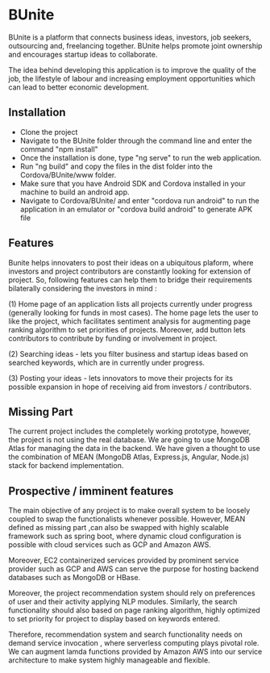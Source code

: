 # BUnite
BUnite is a platform that connects business ideas, investors, job seekers, outsourcing and, freelancing together. BUnite helps promote joint ownership and encourages startup ideas to collaborate.

The idea behind developing this application is to improve the quality of the job, the lifestyle of labour and increasing employment opportunities which can lead to better economic development.

## Installation
* Clone the project
* Navigate to the BUnite folder through the command line and enter the command "npm install"
* Once the installation is done, type "ng serve" to run the web application.
* Run "ng build" and copy the files in the dist folder into the Cordova/BUnite/www folder.
* Make sure that you have Android SDK and Cordova installed in your machine to build an android app.
* Navigate to Cordova/BUnite/ and enter "cordova run android" to run the application in an emulator or "cordova build android" to generate APK file

## Features
Bunite helps innovaters to post their ideas on a ubiquitous plaform,
where investors and project contributors are constantly looking for extension of project.
So, following features can help them to bridge their requirements
bilaterally considering the investors in mind :

(1) Home page of an application lists all projects currently under progress (generally looking for funds in most cases).
    The home page lets the user to like the project, which facilitates sentiment analysis for augmenting page ranking algorithm to set priorities of projects.
    Moreover, add button lets contributors to contribute by funding or involvement in project.
     
(2) Searching ideas - lets you filter business and startup ideas based on searched keywords, which are in currently under progress.

(3) Posting your ideas - lets innovators to move their projects for its possible expansion in hope of receiving aid
    from investors / contributors.
          
## Missing Part
The current project includes the completely working prototype, however, the project is not using the real database. We are going to use MongoDB Atlas for managing the data in the backend. We have given a thought to use the combination of MEAN (MongoDB Atlas, Express.js, Angular, Node.js) stack for backend implementation.

## Prospective / imminent features

The main objective of any project is to make overall system to be loosely coupled 
to swap the functionalists whenever possible. However, MEAN defined as missing part ,can also
be swapped with highly scalable framework such as spring boot, where dynamic cloud configuration is
possible with cloud services such as GCP and Amazon AWS.

Moreover, EC2 containerized services provided by prominent service provider such as GCP and AWS
can serve the purpose for hosting backend databases such as MongoDB or HBase.

Moreover, the project recommendation system should rely on preferences of user and their activity
applying NLP modules. Similarly, the search functionality should also based on page ranking algorithm,
highly optimized to set priority for project to display based on keywords entered.

Therefore, recommendation system and search functionality needs on demand service
invocation , where serverless computing plays pivotal role. We can augment lamda functions
provided by Amazon AWS into our service architecture to make system highly manageable and flexible.  



